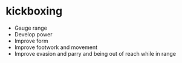 # kickboxing

- Gauge range
- Develop power
- Improve form
- Improve footwork and movement
- Improve evasion and parry and being out of reach while in range